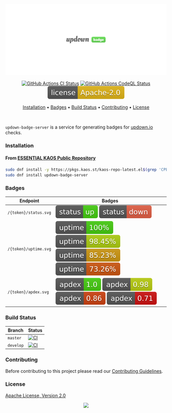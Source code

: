 <p align="center"><a href="#readme"><img src=".github/images/card.svg"/></a></p>

<p align="center">
  <a href="https://kaos.sh/w/updown-badge-server/ci"><img src="https://kaos.sh/w/updown-badge-server/ci.svg" alt="GitHub Actions CI Status" /></a>
  <a href="https://kaos.sh/w/updown-badge-server/codeql"><img src="https://kaos.sh/w/updown-badge-server/codeql.svg" alt="GitHub Actions CodeQL Status" /></a>
  <a href="#license"><img src=".github/images/license.svg"/></a>
</p>

<p align="center"><a href="#installation">Installation</a> • <a href="#badges">Badges</a> • <a href="#build-status">Build Status</a> • <a href="#contributing">Contributing</a> • <a href="#license">License</a></p>

<br/>

`updown-badge-server` is a service for generating badges for [updown.io](https://updown.io) checks.

### Installation

#### From [ESSENTIAL KAOS Public Repository](https://kaos.sh/kaos-repo)

```bash
sudo dnf install -y https://pkgs.kaos.st/kaos-repo-latest.el$(grep 'CPE_NAME' /etc/os-release | tr -d '"' | cut -d':' -f5).noarch.rpm
sudo dnf install updown-badge-server
```

### Badges

| Endpoint              | Badges |
|-----------------------|--------|
| `/{token}/status.svg` | ![status-up](.github/images/status_up.svg) ![status-down](.github/images/status_down.svg) |
| `/{token}/uptime.svg` | ![uptime-1](.github/images/uptime_1.svg) ![uptime-2](.github/images/uptime_2.svg) ![uptime-3](.github/images/uptime_3.svg) ![uptime-4](.github/images/uptime_4.svg) |
| `/{token}/apdex.svg`  | ![apdex-1](.github/images/apdex_1.svg) ![apdex-2](.github/images/apdex_2.svg) ![apdex-3](.github/images/apdex_3.svg) ![apdex-4](.github/images/apdex_4.svg) |

### Build Status

| Branch | Status |
|--------|----------|
| `master` | [![CI](https://kaos.sh/w/updown-badge-server/ci.svg?branch=master)](https://kaos.sh/w/updown-badge-server/ci?query=branch:master) |
| `develop` | [![CI](https://kaos.sh/w/updown-badge-server/ci.svg?branch=develop)](https://kaos.sh/w/updown-badge-server/ci?query=branch:develop) |

### Contributing

Before contributing to this project please read our [Contributing Guidelines](https://github.com/essentialkaos/contributing-guidelines#contributing-guidelines).

### License

[Apache License, Version 2.0](http://www.apache.org/licenses/LICENSE-2.0)

<p align="center"><a href="https://essentialkaos.com"><img src="https://gh.kaos.st/ekgh.svg"/></a></p>

